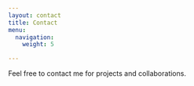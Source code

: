 ```yaml
---
layout: contact
title: Contact
menu:
  navigation:
    weight: 5

---
```

Feel free to contact me for projects and collaborations.